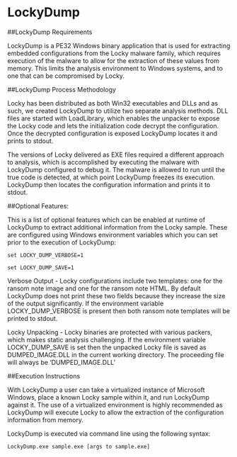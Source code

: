 # LockyDump

##LockyDump Requirements

LockyDump is a PE32 Windows binary application that is used for extracting embedded configurations from the Locky malware family, which requires execution of the malware to allow for the extraction of these values from memory. This limits the analysis environment to Windows systems, and to one that can be compromised by Locky.

##LockyDump Process Methodology

Locky has been distributed as both Win32 executables and DLLs and as such, we created LockyDump to utilize two separate analysis methods. DLL files are started with LoadLibrary, which enables the unpacker to expose the Locky code and lets the initialization code decrypt the configuration. Once the decrypted configuration is exposed LockyDump locates it and prints to stdout.

The versions of Locky delivered as EXE files required a different approach to analysis, which is accomplished by executing the malware with LockyDump configured to debug it. The malware is allowed to run until the true code is detected, at which point LockyDump freezes its execution. LockyDump then locates the configuration information and prints it to stdout.

##Optional Features:

This is a list of optional features which can be enabled at runtime of LockyDump to extract additional information from the Locky sample. These are configured using Windows environment variables which you can set prior to the execution of LockyDump:

```
set LOCKY_DUMP_VERBOSE=1

set LOCKY_DUMP_SAVE=1
```

Verbose Output - Locky configurations include two templates: one for the ransom note image and one for the ransom note HTML. By default LockyDump does not print these two fields because they increase the size of the output significantly. If the environment variable LOCKY_DUMP_VERBOSE is present then both ransom note templates will be printed to stdout.

Locky Unpacking - Locky binaries are protected with various packers, which makes static analysis challenging. If the environment variable LOCKY_DUMP_SAVE is set then the unpacked Locky file is saved as DUMPED_IMAGE.DLL in the current working directory. The proceeding file will always be ‘DUMPED_IMAGE.DLL’

##Execution Instructions

With LockyDump a user can take a virtualized instance of Microsoft Windows, place a known Locky sample within it, and run LockyDump against it. The use of a virtualized environment is highly recommended as LockyDump will execute Locky to allow the extraction of the configuration information from memory. 

LockyDump is executed via command line using the following syntax:

`LockyDump.exe sample.exe [args to sample.exe]`
